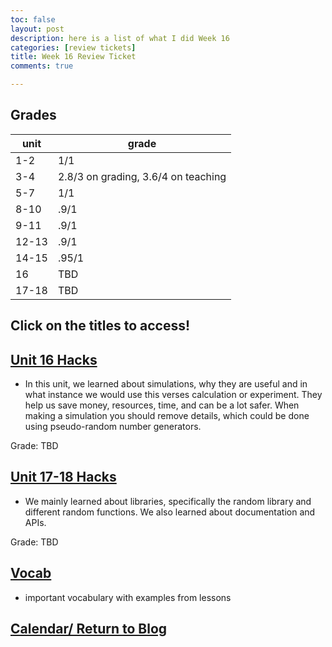 ```yaml
---
toc: false
layout: post
description: here is a list of what I did Week 16
categories: [review tickets]
title: Week 16 Review Ticket
comments: true

---
```

## Grades
| unit  | grade                               |
|-------|-------------------------------------|
| 1-2   | 1/1                                 |
| 3-4   | 2.8/3 on grading, 3.6/4 on teaching |
| 5-7   | 1/1                                 |
| 8-10  | .9/1                                |
| 9-11  | .9/1                                |
| 12-13 | .9/1                                |
| 14-15 | .95/1                               |
| 16    | TBD                                 |
| 17-18 | TBD                                 |
## Click on the titles to access!

 ## <a href="https://kayleehou.github.io/myproject/student%20teaching/2022/12/13/unit16hacks.html" rel="nofollow">Unit 16 Hacks</a>

- In this unit, we learned about simulations, why they are useful and in what instance we would use this verses calculation or experiment. They help us save money, resources, time, and can be a lot safer. When making a simulation you should remove details, which could be done using pseudo-random number generators.

Grade: TBD

## <a href="https://kayleehou.github.io/myproject/student%20teaching/2022/12/14/unit17-1hacks.html" rel="nofollow">Unit 17-18 Hacks</a>

- We mainly learned about libraries, specifically the random library and different random functions. We also learned about documentation and APIs. 
 
Grade: TBD 

## <a href="https://kayleehou.github.io/myproject/student%20teaching/2022/12/06/fundamentalvocab.html" rel="nofollow">Vocab</a>

- important vocabulary with examples from lessons 

## <a href="https://kayleehou.github.io/myproject/_pages/tri2table.html" rel="nofollow">Calendar/ Return to Blog</a>

